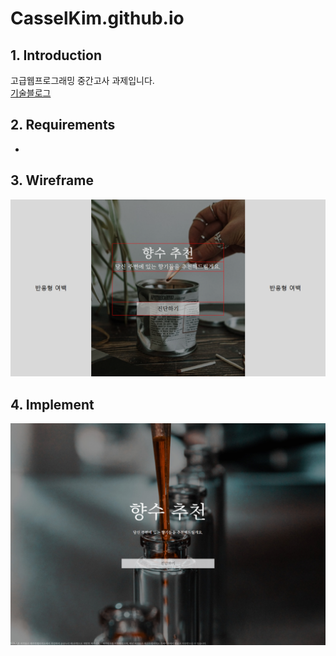 # CasselKim.github.io
## 1. Introduction
고급웹프로그래밍 중간고사 과제입니다.  
[기술블로그](https://casselkim.notion.site/cfa841e4281942bba5fe571c84af11a1)

## 2. Requirements
-

## 3. Wireframe

![image](READMEimg/01.png)  

## 4. Implement

![image](READMEimg/02.png)